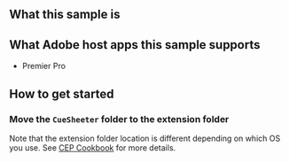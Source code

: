 ## What this sample is

## What Adobe host apps this sample supports
- Premier Pro

## How to get started
### Move the `CueSheeter` folder to the extension folder
Note that the extension folder location is different depending on which OS you use. See [CEP Cookbook](https://github.com/Adobe-CEP/CEP-Resources/blob/master/CEP_8.x/Documentation/CEP%208.0%20HTML%20Extension%20Cookbook.md#extension-folders) for more details.
